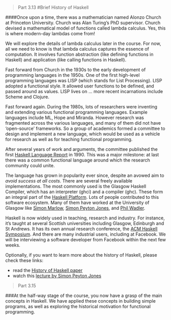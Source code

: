 > Part 3.13 
#Brief History of Haskell

####Once upon a time, there was a mathematician named Alonzo Church at Princeton University. Church was Alan Turing’s PhD supervisor. Church devised a mathematical model of functions called lambda calculus. Yes, this is where modern-day lambdas come from!

We will explore the details of lambda calculus later in the course. For now, all we need to know is that lambda calculus captures the essence of computation. It involves function abstraction (like defining functions in Haskell) and application (like calling functions in Haskell).

Fast forward from Church in the 1930s to the early development of programming languages in the 1950s. One of the first high-level programming languages was LISP (which stands for List Processing). LISP adopted a functional style. It allowed user functions to be defined, and passed around as values. LISP lives on … more recent incarnations include Scheme and Clojure.

Fast forward again. During the 1980s, lots of researchers were inventing and extending various functional programming languages. Example languages include ML, Hope and Miranda. However research was fragmented across the various languages, and many of them did not have ‘open-source’ frameworks. So a group of academics formed a committee to design and implement a new language, which would be used as a vehicle for research as well as for teaching functional programming.

After several years of work and arguments, the committee published the first [Haskell Language Report](https://wiki.haskell.org/Language_and_library_specification) in 1990. This was a major milestone: at last there was a common functional language around which the research community could unite.

The language has grown in popularity ever since, despite an avowed aim to _avoid success at all costs_. There are several freely available implementations. The most commonly used is the Glasgow Haskell Compiler, which has an interpreter (ghci) and a compiler (ghc). These form an integral part of the [Haskell Platform](https://www.haskell.org/platform). Lots of people contributed to this software ecosystem. Many of them have worked at the University of Glasgow like [Simon Marlow](https://en.wikipedia.org/wiki/Simon_Marlow), [Simon Peyton Jones](https://en.wikipedia.org/wiki/Simon_Peyton_Jones), and [Phil Wadler](https://en.wikipedia.org/wiki/Philip_Wadler).

Haskell is now widely used in teaching, research and industry. For instance, it’s taught at several Scottish universities including Glasgow, Edinburgh and St Andrews. It has its own annual research conference, the [ACM Haskell Symposium](https://www.haskell.org/haskell-symposium/). And there are many industrial users, including at Facebook. We will be interviewing a software developer from Facebook within the next few weeks.

Optionally, if you want to learn more about the history of Haskell, please check these links:

* read the [History of Haskell paper](https://wiki.haskell.org/History_of_Haskell)
* watch this [lecture by Simon Peyton Jones](https://www.youtube.com/watch?v=3bjXGrycMhQ)

> Part 3.15

###At the half-way stage of the course, you now have a grasp of the main concepts in Haskell. We have applied these concepts in building simple programs, as well as exploring the historical motivation for functional programming.

